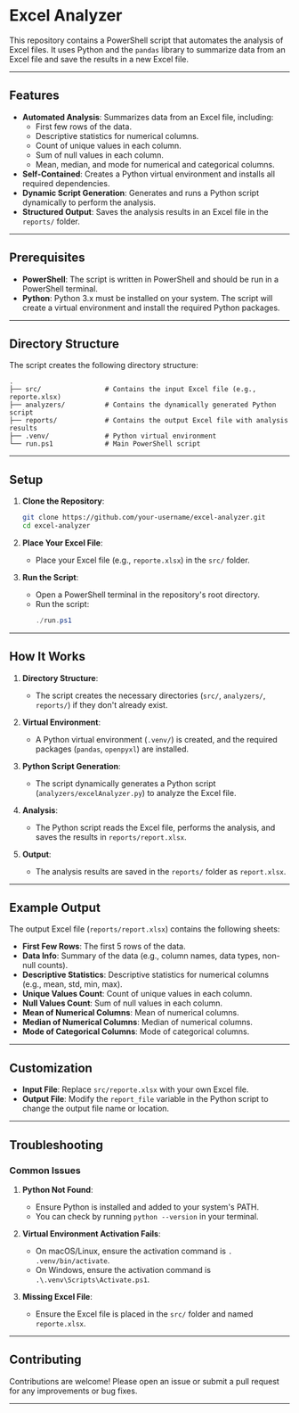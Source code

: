 # Excel Analyzer

This repository contains a PowerShell script that automates the analysis of Excel files. It uses Python and the `pandas` library to summarize data from an Excel file and save the results in a new Excel file.

---

## Features

- **Automated Analysis**: Summarizes data from an Excel file, including:
  - First few rows of the data.
  - Descriptive statistics for numerical columns.
  - Count of unique values in each column.
  - Sum of null values in each column.
  - Mean, median, and mode for numerical and categorical columns.
- **Self-Contained**: Creates a Python virtual environment and installs all required dependencies.
- **Dynamic Script Generation**: Generates and runs a Python script dynamically to perform the analysis.
- **Structured Output**: Saves the analysis results in an Excel file in the `reports/` folder.

---

## Prerequisites

- **PowerShell**: The script is written in PowerShell and should be run in a PowerShell terminal.
- **Python**: Python 3.x must be installed on your system. The script will create a virtual environment and install the required Python packages.

---

## Directory Structure

The script creates the following directory structure:

```
.
├── src/                # Contains the input Excel file (e.g., reporte.xlsx)
├── analyzers/          # Contains the dynamically generated Python script
├── reports/            # Contains the output Excel file with analysis results
├── .venv/              # Python virtual environment
└── run.ps1             # Main PowerShell script
```

---

## Setup

1. **Clone the Repository**:
   ```bash
   git clone https://github.com/your-username/excel-analyzer.git
   cd excel-analyzer
   ```

2. **Place Your Excel File**:
   - Place your Excel file (e.g., `reporte.xlsx`) in the `src/` folder.

3. **Run the Script**:
   - Open a PowerShell terminal in the repository's root directory.
   - Run the script:
     ```powershell
     ./run.ps1
     ```

---

## How It Works

1. **Directory Structure**:
   - The script creates the necessary directories (`src/`, `analyzers/`, `reports/`) if they don't already exist.

2. **Virtual Environment**:
   - A Python virtual environment (`.venv/`) is created, and the required packages (`pandas`, `openpyxl`) are installed.

3. **Python Script Generation**:
   - The script dynamically generates a Python script (`analyzers/excelAnalyzer.py`) to analyze the Excel file.

4. **Analysis**:
   - The Python script reads the Excel file, performs the analysis, and saves the results in `reports/report.xlsx`.

5. **Output**:
   - The analysis results are saved in the `reports/` folder as `report.xlsx`.

---

## Example Output

The output Excel file (`reports/report.xlsx`) contains the following sheets:

- **First Few Rows**: The first 5 rows of the data.
- **Data Info**: Summary of the data (e.g., column names, data types, non-null counts).
- **Descriptive Statistics**: Descriptive statistics for numerical columns (e.g., mean, std, min, max).
- **Unique Values Count**: Count of unique values in each column.
- **Null Values Count**: Sum of null values in each column.
- **Mean of Numerical Columns**: Mean of numerical columns.
- **Median of Numerical Columns**: Median of numerical columns.
- **Mode of Categorical Columns**: Mode of categorical columns.

---

## Customization

- **Input File**: Replace `src/reporte.xlsx` with your own Excel file.
- **Output File**: Modify the `report_file` variable in the Python script to change the output file name or location.

---

## Troubleshooting

### Common Issues

1. **Python Not Found**:
   - Ensure Python is installed and added to your system's PATH.
   - You can check by running `python --version` in your terminal.

2. **Virtual Environment Activation Fails**:
   - On macOS/Linux, ensure the activation command is `. .venv/bin/activate`.
   - On Windows, ensure the activation command is `.\.venv\Scripts\Activate.ps1`.

3. **Missing Excel File**:
   - Ensure the Excel file is placed in the `src/` folder and named `reporte.xlsx`.

---

## Contributing

Contributions are welcome! Please open an issue or submit a pull request for any improvements or bug fixes.

---